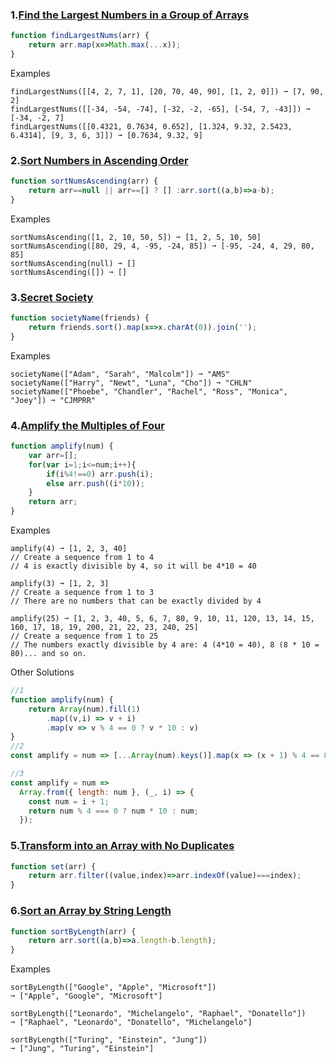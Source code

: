 ### 1.[Find the Largest Numbers in a Group of Arrays](https://edabit.com/challenge/h7LTMAFeNz79rXB2Y)
```javascript
function findLargestNums(arr) {
	return arr.map(x=>Math.max(...x));
}
```
Examples
```
findLargestNums([[4, 2, 7, 1], [20, 70, 40, 90], [1, 2, 0]]) ➞ [7, 90, 2]
findLargestNums([[-34, -54, -74], [-32, -2, -65], [-54, 7, -43]]) ➞ [-34, -2, 7]
findLargestNums([[0.4321, 0.7634, 0.652], [1.324, 9.32, 2.5423, 6.4314], [9, 3, 6, 3]]) ➞ [0.7634, 9.32, 9]
```
### 2.[Sort Numbers in Ascending Order](https://edabit.com/challenge/SS23vniCZ6ssGwsQP)
```javascript
function sortNumsAscending(arr) {
	return arr==null || arr==[] ? [] :arr.sort((a,b)=>a-b);
}
```
Examples
```
sortNumsAscending([1, 2, 10, 50, 5]) ➞ [1, 2, 5, 10, 50]
sortNumsAscending([80, 29, 4, -95, -24, 85]) ➞ [-95, -24, 4, 29, 80, 85]
sortNumsAscending(null) ➞ []
sortNumsAscending([]) ➞ []
```
### 3.[Secret Society](https://edabit.com/challenge/zQm9YZTTFPhNtYjDr)
```javascript
function societyName(friends) {
	return friends.sort().map(x=>x.charAt(0)).join('');
}
```
Examples
```
societyName(["Adam", "Sarah", "Malcolm"]) ➞ "AMS"
societyName(["Harry", "Newt", "Luna", "Cho"]) ➞ "CHLN"
societyName(["Phoebe", "Chandler", "Rachel", "Ross", "Monica", "Joey"]) ➞ "CJMPRR"
```
### 4.[Amplify the Multiples of Four](https://edabit.com/challenge/FPHnbisnLwrQFYyAg)
```javascript
function amplify(num) {
	var arr=[];
	for(var i=1;i<=num;i++){
		if(i%4!==0) arr.push(i);
		else arr.push((i*10));
	}
	return arr;
}
```
Examples
```
amplify(4) ➞ [1, 2, 3, 40]
// Create a sequence from 1 to 4
// 4 is exactly divisible by 4, so it will be 4*10 = 40

amplify(3) ➞ [1, 2, 3]
// Create a sequence from 1 to 3
// There are no numbers that can be exactly divided by 4

amplify(25) ➞ [1, 2, 3, 40, 5, 6, 7, 80, 9, 10, 11, 120, 13, 14, 15, 160, 17, 18, 19, 200, 21, 22, 23, 240, 25]
// Create a sequence from 1 to 25
// The numbers exactly divisible by 4 are: 4 (4*10 = 40), 8 (8 * 10 = 80)... and so on.
```
Other Solutions
```javascript
//1
function amplify(num) {
	return Array(num).fill(1)
		.map((v,i) => v + i)
		.map(v => v % 4 == 0 ? v * 10 : v)
}
//2
const amplify = num => [...Array(num).keys()].map(x => (x + 1) % 4 == 0 ? (x + 1) * 10 : x + 1);

//3
const amplify = num =>
  Array.from({ length: num }, (_, i) => {
    const num = i + 1;
    return num % 4 === 0 ? num * 10 : num;
  });
```

### 5.[Transform into an Array with No Duplicates](https://edabit.com/challenge/Mo6Coy4PpTbZgtDKd)
```javascript
function set(arr) {
	return arr.filter((value,index)=>arr.indexOf(value)===index);
}
```

### 6.[Sort an Array by String Length](https://edabit.com/challenge/Gz27eKkMcLarzE5Rj)
```javascript
function sortByLength(arr) {
	return arr.sort((a,b)=>a.length-b.length);
}
```
Examples
```
sortByLength(["Google", "Apple", "Microsoft"])
➞ ["Apple", "Google", "Microsoft"]

sortByLength(["Leonardo", "Michelangelo", "Raphael", "Donatello"])
➞ ["Raphael", "Leonardo", "Donatello", "Michelangelo"]

sortByLength(["Turing", "Einstein", "Jung"])
➞ ["Jung", "Turing", "Einstein"]
```

